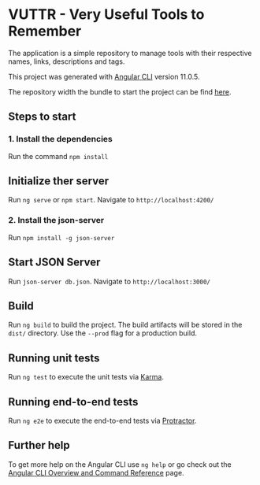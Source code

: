# VUTTR - Very Useful Tools to Remember


The application is a simple repository to manage tools with their respective names, links, descriptions and tags.

This project was generated with [Angular CLI](https://github.com/angular/angular-cli) version 11.0.5.

The repository width the bundle to start the project can be find [here].

[here]: https://github.com/andRiott7/vuttr

## Steps to start

### 1. Install the dependencies

Run the command `npm install`

## Initialize ther server

Run `ng serve` or `npm start`. Navigate to `http://localhost:4200/`

### 2. Install the json-server

Run `npm install -g json-server` 

## Start JSON Server

Run `json-server db.json`. Navigate to `http://localhost:3000/`

## Build

Run `ng build` to build the project. The build artifacts will be stored in the `dist/` directory. Use the `--prod` flag for a production build.

## Running unit tests

Run `ng test` to execute the unit tests via [Karma](https://karma-runner.github.io).

## Running end-to-end tests

Run `ng e2e` to execute the end-to-end tests via [Protractor](http://www.protractortest.org/).

## Further help

To get more help on the Angular CLI use `ng help` or go check out the [Angular CLI Overview and Command Reference](https://angular.io/cli) page.


